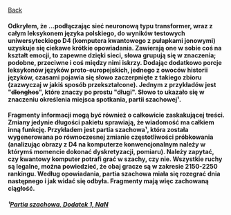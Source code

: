 [Back](/index.md)

#### Odkryłem, że ...podłączając sieć neuronową typu transformer, wraz z całym leksykonem języka polskiego, do wyników testowych uniwersyteckiego D4 (komputera kwantowego z pułapkami jonowymi) uzyskuje się ciekawe krótkie opowiadania. Zawierają one w sobie coś na kształt emocji, to zapewne dzięki sieci, słowa grupują się w znaczenia; podobne, przeciwne i coś między nimi iskrzy. Dodając dodatkowo porcje leksykonów języków proto-europejskich, jednego z owoców historii języków, czasami pojawia się słowo zaczerpnięte z takiego zbioru (zazwyczaj w jakiś sposób przekształcone). Jednym z przykładów jest "~~dlonghos~~", które znaczy po prostu "długi". Słowo to ukazało się w znaczeniu określenia miejsca spotkania, partii szachowej¹.
#### Fragmenty informacji mogą być również o całkowicie zaskakującej treści. Zmiany jedynie długości pakietu sprawiają, że wiadomość ma całkiem inną funkcję. Przykładem jest partia szachowa¹, która została wygenerowana po równoczesnej zmianie częstotliwości próbkowania (analizując obrazy z D4 na komputerze konwencjonalnym należy w którymś momencie dokonać dyskretyzacji, pomiaru). Należy zapytać, czy kwantowy komputer potrafi grać w szachy, czy nie. Wszystkie ruchy są legalne, można powiedzieć, że obaj gracze są w zakresie 2150-2250 rankingu. Według opowiadania, partia szachowa miała się rozegrać dnia następnego i jak widać się odbyła. Fragmenty mają więc zachowaną ciągłość.
##### ¹[Partia szachowa, Dodatek 1, NaN](/szachyNaN.md)
